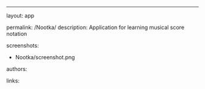 ---
layout: app

permalink: /Nootka/
description: Application for learning musical score notation 

screenshots:
  - Nootka/screenshot.png

authors:

links:
